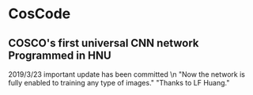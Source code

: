 # CosCode
COSCO's first universal CNN network
Programmed in HNU
---------------------
2019/3/23 important update has been committed \n
    "Now the network is fully enabled to training any type of images."
    "Thanks to LF Huang."
    
   
